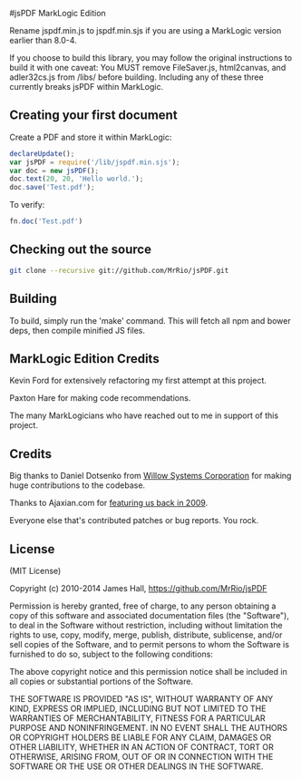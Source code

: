 #jsPDF MarkLogic Edition

Rename jspdf.min.js to jspdf.min.sjs if you are using a MarkLogic version earlier than 8.0-4.

If you choose to build this library, you may follow the original instructions to build it with one caveat: You MUST remove FileSaver.js, html2canvas, and adler32cs.js from /libs/ before building. Including any of these three currently breaks jsPDF within MarkLogic.

## Creating your first document

Create a PDF and store it within MarkLogic:

```javascript
declareUpdate();
var jsPDF = require('/lib/jspdf.min.sjs');
var doc = new jsPDF();
doc.text(20, 20, 'Hello world.');
doc.save('Test.pdf');
```

To verify:
```javascript
fn.doc('Test.pdf')
```

## Checking out the source

```bash
git clone --recursive git://github.com/MrRio/jsPDF.git
```

## Building

To build, simply run the 'make' command. This will fetch all npm and bower deps, then compile minified JS files.

## MarkLogic Edition Credits

Kevin Ford for extensively refactoring my first attempt at this project.

Paxton Hare for making code recommendations.

The many MarkLogicians who have reached out to me in support of this project.

## Credits

Big thanks to Daniel Dotsenko from [Willow Systems Corporation](http://willow-systems.com) for making huge contributions to the codebase. 

Thanks to Ajaxian.com for [featuring us back in 2009](http://ajaxian.com/archives/dynamically-generic-pdfs-with-javascript).

Everyone else that's contributed patches or bug reports. You rock.

## License

(MIT License)

Copyright (c) 2010-2014 James Hall, https://github.com/MrRio/jsPDF

Permission is hereby granted, free of charge, to any person obtaining
a copy of this software and associated documentation files (the
"Software"), to deal in the Software without restriction, including
without limitation the rights to use, copy, modify, merge, publish,
distribute, sublicense, and/or sell copies of the Software, and to
permit persons to whom the Software is furnished to do so, subject to
the following conditions:

The above copyright notice and this permission notice shall be
included in all copies or substantial portions of the Software.

THE SOFTWARE IS PROVIDED "AS IS", WITHOUT WARRANTY OF ANY KIND,
EXPRESS OR IMPLIED, INCLUDING BUT NOT LIMITED TO THE WARRANTIES OF
MERCHANTABILITY, FITNESS FOR A PARTICULAR PURPOSE AND
NONINFRINGEMENT. IN NO EVENT SHALL THE AUTHORS OR COPYRIGHT HOLDERS BE
LIABLE FOR ANY CLAIM, DAMAGES OR OTHER LIABILITY, WHETHER IN AN ACTION
OF CONTRACT, TORT OR OTHERWISE, ARISING FROM, OUT OF OR IN CONNECTION
WITH THE SOFTWARE OR THE USE OR OTHER DEALINGS IN THE SOFTWARE.
